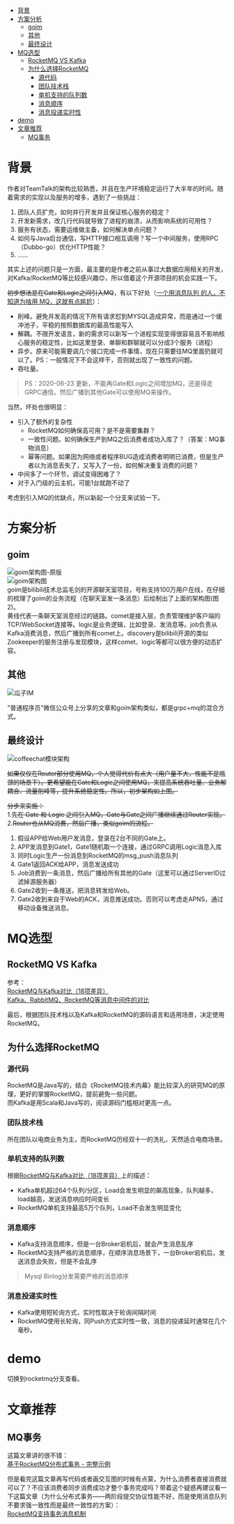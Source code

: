 <!-- TOC -->

- [背景](#背景)
- [方案分析](#方案分析)
    - [goim](#goim)
    - [其他](#其他)
    - [最终设计](#最终设计)
- [MQ选型](#mq选型)
    - [RocketMQ VS Kafka](#rocketmq-vs-kafka)
    - [为什么选择RocketMQ](#为什么选择rocketmq)
        - [源代码](#源代码)
        - [团队技术栈](#团队技术栈)
        - [单机支持的队列数](#单机支持的队列数)
        - [消息顺序](#消息顺序)
        - [消息投递实时性](#消息投递实时性)
- [demo](#demo)
- [文章推荐](#文章推荐)
    - [MQ事务](#mq事务)

<!-- /TOC -->

# 背景
作者对TeamTalk的架构比较熟悉，并且在生产环境稳定运行了大半年的时间。随着需求的实现以及服务的增多，遇到了一些挑战：
1. 团队人员扩充，如何并行开发并且保证核心服务的稳定？
2. 开发新需求，改几行代码就导致了进程的崩溃，从而影响系统的可用性？
3. 服务有状态，需要运维做主备，如何解决单点问题？
4. 如何与Java后台通信，写HTTP接口相互调用？写一个中间服务，使用RPC（Dubbo-go）优化HTTP性能？
4. ……

其实上述的问题只是一方面，最主要的是作者之前从事过大数据应用相关的开发，对Kafka/RocketMQ等比较感兴趣😊，所以借着这个开源项目的机会实践一下。  

~~初步想法是在Gate和Logic之间引入MQ~~，有以下好处（[一个用消息队列 的人，不知道为啥用 MQ，这就有点尴尬](https://www.cnblogs.com/williamjie/p/9481780.html)）：
- 削峰。避免并发高的情况下所有请求怼到MYSQL造成异常，而是通过一个缓冲池子，平稳的按照数据库的最高性能写入
- 解耦。不限开发语言，新的需求可以新写一个进程实现变得很容易且不影响核心服务的稳定性，比如这里登录、单聊和群聊就可以分成3个服务（进程）
- 异步。原来可能需要调几个接口完成一件事情，现在只需要往MQ里面扔就可以了。PS：一般情况下不会这样干，否则就出现了一致性的问题。
- 吞吐量。

> PS：2020-06-23 更新，不能再Gate和Logic之间增加MQ，还是得走GRPC通信。然后广播到其他Gate可以使用MQ来操作。


当然，坏处也很明显：
- 引入了额外的复杂性
    - RocketMQ如何确保高可用？是不是需要集群？
    - 一致性问题。如何确保生产到MQ之后消费者成功入库了？（答案：MQ事物消息）
    - 幂等问题。如果因为网络或者程序BUG造成消费者明明已消费，但是生产者以为消息丢失了，又写入了一份，如何解决重复消费的问题？
- 中间多了一个环节，调试变得困难了？
- 对于入门级的云主机，可能1台就跑不动了

考虑到引入MQ的优缺点，所以新起一个分支来试验一下。

# 方案分析
## goim
![goim架构图-原版](https://github.com/xmcy0011/goim/blob/master/docs/arch.png)    
![goim架构图](./images/architecture-goim.png)  
goim是bilibili技术总监毛剑的开源聊天室项目，号称支持100万用户在线，在仔细的梳理了goim的业务流程（在聊天室发一条消息）后绘制出了上面的架构图(图2)。    
黄线代表一条聊天室消息经过的链路。comet是接入层，负责管理维护客户端的TCP/WebSocket连接等。logic是业务逻辑，比如登录、发消息等。job负责从Kafka消费消息，然后广播到所有comet上。discovery是bilibili开源的类似Zookeeper的服务注册与发现模块，这样comet、logic等都可以很方便的动态扩容。  

## 其他
![瓜子IM](https://mmbiz.qpic.cn/mmbiz_png/bwicjdKXbf3oyBmhMK9ArQbI0QRlD134UiaeQU0JRhD518aYnKTDhS2Q2icIjjIpkJrksIWqYGgibvyLhNDFdoTUKw/640?wx_fmt=png&wxfrom=5&wx_lazy=1&wx_co=1)  

"普通程序员"微信公众号上分享的文章和goim架构类似，都是grpc+mq的混合方式。

## 最终设计

![coffeechat模块架构](./images/structure-v2.png)  

~~如果仅仅在Router部分使用MQ，个人觉得代价有点大（用户量不大，性能不是瓶颈的场景下）。更希望能在Gate和Logic之间使用MQ，来提高系统吞吐量、业务解耦合、流量削峰等，提升系统稳定性。所以，初步架构如上图。~~

~~分步来实施：~~  
1.~~先在 Gate 和 Logic 之间引入MQ，Gate与Gate之间广播继续通过Router实现。~~  
2.~~Router也从MQ消费，然后广播，类似goim的流程。~~

1. 假设APP给Web用户发消息，登录在2台不同的Gate上。
2. APP发消息到Gate1，Gate1随机取一个连接，通过GRPC调用Logic消息入库
3. 同时Logic生产一份消息到RocketMQ的msg_push消息队列
4. Gate1返回ACK给APP，消息发送成功
5. Job消费到一条消息，然后广播给所有其他的Gate（这里可以通过ServerID过滤掉源服务器）
6. Gate2收到一条推送，把消息转发给Web。
7. Gate2收到来自于Web的ACK，消息推送成功。否则可以考虑走APNS，通过移动设备推送消息。

# MQ选型
## RocketMQ VS Kafka

参考：  
[RocketMQ与Kafka对比（18项差异）](https://blog.csdn.net/damacheng/article/details/42846549)  
[Kafka、RabbitMQ、RocketMQ等消息中间件的对比](https://blog.csdn.net/belvine/article/details/80842240)  

最后，根据团队技术栈以及Kafka和RocketMQ的源码语言和适用场景，决定使用RocketMQ。

## 为什么选择RocketMQ
### 源代码
RocketMQ是Java写的，结合《RocketMQ技术内幕》能比较深入的研究MQ的原理，更好的掌握RocketMQ，提前避免一些问题。  
而Kafka是用Scala和Java写的，阅读源码门槛相对更高一点。

### 团队技术栈
所在团队以电商业务为主，而RocketMQ历经双十一的洗礼，天然适合电商场景。

### 单机支持的队列数
根据[RocketMQ与Kafka对比（18项差异）](https://blog.csdn.net/damacheng/article/details/42846549)上的描述：
- Kafka单机超过64个队列/分区，Load会发生明显的飙高现象，队列越多，load越高，发送消息响应时间变长
- RocketMQ单机支持最高5万个队列，Load不会发生明显变化

### 消息顺序
- Kafka支持消息顺序，但是一台Broker宕机后，就会产生消息乱序
- RocketMQ支持严格的消息顺序，在顺序消息场景下，一台Broker宕机后，发送消息会失败，但是不会乱序

> Mysql Binlog分发需要严格的消息顺序

### 消息投递实时性
- Kafka使用短轮询方式，实时性取决于轮询间隔时间
- RocketMQ使用长轮询，同Push方式实时性一致，消息的投递延时通常在几个毫秒。

# demo

切换到rocketmq分支查看。

# 文章推荐

## MQ事务

这篇文章讲的很不错：  
[基于RocketMQ分布式事务 - 完整示例](https://juejin.im/post/5e737d155188254943200ed0#comment)

但是看完这篇文章再写代码或者画交互图的时候有点蒙，为什么消费者直接消费就可以了？不应该消费者同步消费成功才整个事务完成吗？带着这个疑惑再建议看一下这篇文章（为什么分布式事务——两阶段提交协议性能不好，而是使用消息队列不要求强一致性而是最终一致性的方案）：  
[RocketMQ支持事务消息机制](https://www.jianshu.com/p/cc5c10221aa1)
